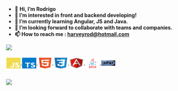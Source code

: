 - 👋 <strong> Hi, I’m Rodrigo <strong>
- 👀 I’m interested in front and backend developing!
- 🌱 I’m currently learning Angular, JS and Java.
- 💞️ I’m looking forward to collaborate with teams and companies.
- 📫 How to reach me : harveyrod@hotmail.com
  
<div align="left">
  <a href="https://github.com/harveyrod">
  <img height="180em" src="https://github-readme-stats.vercel.app/api?username=harveyrod&show_icons=true&theme=dark&include_all_commits=true&count_private=true"/>
 </div>
<div style="display: inline_block"><br>
  <img align="center" alt="harveyrod-Js" height="30" width="40" src="https://raw.githubusercontent.com/devicons/devicon/master/icons/javascript/javascript-plain.svg">
  <img align="center" alt="harveyrod-Ts" height="30" width="40" src="https://raw.githubusercontent.com/devicons/devicon/master/icons/typescript/typescript-plain.svg">
  <img align="center" alt="harveyrod-HTML" height="30" width="40" src="https://raw.githubusercontent.com/devicons/devicon/master/icons/html5/html5-original.svg">
  <img align="center" alt="harveyrod-CSS" height="30" width="40" src="https://raw.githubusercontent.com/devicons/devicon/master/icons/css3/css3-original.svg"> 
  <img align="center" alt="harveyrod-Angular" height="30" width="40" src="https://raw.githubusercontent.com/devicons/devicon/master/icons/angularjs/angularjs-original.svg"> 
  <img align="center" alt="harveyrod-Java" height="30" width="40" src="https://raw.githubusercontent.com/devicons/devicon/master/icons/java/java-original-wordmark.svg">
  <img align="center" alt="harveyrod-PHP" height="30" width="40" src="https://raw.githubusercontent.com/devicons/devicon/master/icons/php/php-original.svg">
</div>

##
  
  <div>   
   <a href="https://www.linkedin.com/in/rodrigo-machado-94654796" target="_blank"><img src="https://img.shields.io/badge/-LinkedIn-%230077B5?style=for-the-badge&logo=linkedin&logoColor=white" target="_blank"></a> 
 
</div>
  
